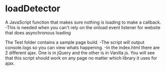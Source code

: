 # loadDetector
A JavaScript function that makes sure nothing is loading to make a callback. 
-This is needed when you can't rely on the onload event listener for website that does asynchronous loading

The Test folder contains a sample page build.
-The script will output console.logs so you can view whats happening.
-In the index.html there are 2 different ajax. One is in jQuery and the other is in Vanilla js. You will see that this script should work on any page no matter which library it uses for ajax.
